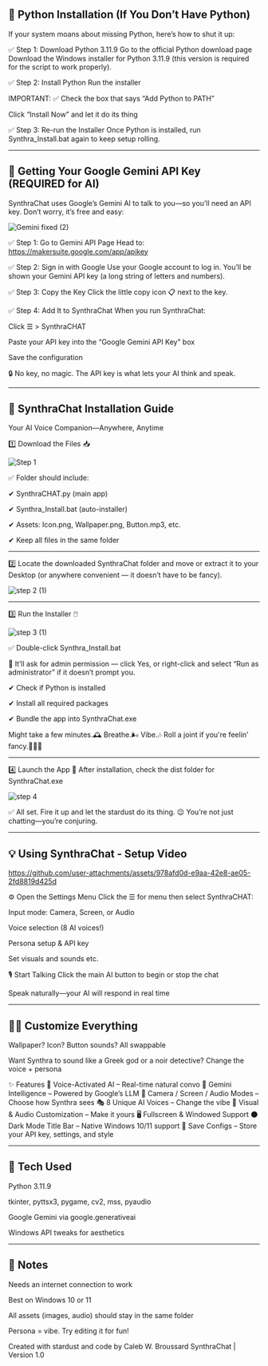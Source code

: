 🐍 Python Installation (If You Don’t Have Python)
-------------------------------------------------------------------------------------------------------------------------------------------------------------------------------------------------------------------------------------------------------------
If your system moans about missing Python, here’s how to shut it up:

✅ Step 1: Download Python 3.11.9
Go to the official Python download page
Download the Windows installer for Python 3.11.9 (this version is required for the script to work properly).

✅ Step 2: Install Python
Run the installer

IMPORTANT: ✅ Check the box that says “Add Python to PATH”

Click “Install Now” and let it do its thing

✅ Step 3: Re-run the Installer
Once Python is installed, run Synthra_Install.bat again to keep setup rolling.

_____________________________________________________________________________________________________________________________________________________________________________________________________________________________________________________________


🔑 Getting Your Google Gemini API Key (REQUIRED for AI)
-------------------------------------------------------------------------------------------------------------------------------------------------------------------------------------------------------------------------------------------------------------
SynthraChat uses Google’s Gemini AI to talk to you—so you’ll need an API key. Don’t worry, it’s free and easy:

![Gemini fixed (2)](https://github.com/user-attachments/assets/249bd95e-93f8-4ae9-bfad-0fa274537e94)

✅ Step 1: Go to Gemini API Page
Head to: https://makersuite.google.com/app/apikey

✅ Step 2: Sign in with Google
Use your Google account to log in. You’ll be shown your Gemini API key (a long string of letters and numbers).

✅ Step 3: Copy the Key
Click the little copy icon 📋 next to the key.

✅ Step 4: Add It to SynthraChat
When you run SynthraChat:

Click ☰ > SynthraCHAT

Paste your API key into the “Google Gemini API Key” box

Save the configuration

🔒 No key, no magic. The API key is what lets your AI think and speak.

_____________________________________________________________________________________________________________________________________________________________________________________________________________________________________________________________

🔮 SynthraChat Installation Guide
-------------------------------------------------------------------------------------------------------------------------------------------------------------------------------------------------------------------------------------------------------------
Your AI Voice Companion—Anywhere, Anytime

1️⃣ Download the Files 📥

![Step 1](https://github.com/user-attachments/assets/16f9411d-b389-4881-8814-e8ba70779aaa) 

✅ Folder should include:

✔ SynthraCHAT.py (main app)

✔ Synthra_Install.bat (auto-installer)

✔ Assets: Icon.png, Wallpaper.png, Button.mp3, etc.

✔ Keep all files in the same folder

_____________________________________________________________________________________________________________________________________________________________________________________________________________________________________________________________

2️⃣ Locate the downloaded SynthraChat folder and move or extract it to your Desktop (or anywhere convenient — it doesn’t have to be fancy).

![step 2 (1)](https://github.com/user-attachments/assets/5becdd5d-bb65-47a8-8b61-ff5e26deb3e4)

_____________________________________________________________________________________________________________________________________________________________________________________________________________________________________________________________

3️⃣ Run the Installer 🖱️

![step 3 (1)](https://github.com/user-attachments/assets/de190aef-977d-4599-8f5c-421e83ee8a98)

✅ Double-click Synthra_Install.bat

🔐 It’ll ask for admin permission — click Yes, or right-click and select “Run as administrator” if it doesn’t prompt you.

✔ Check if Python is installed

✔ Install all required packages

✔ Bundle the app into SynthraChat.exe

Might take a few minutes.🕰️ Breathe.🌬️ Vibe.🎶 Roll a joint if you're feelin' fancy.🌿🔥😌

_____________________________________________________________________________________________________________________________________________________________________________________________________________________________________________________________

4️⃣ Launch the App 🚀
After installation, check the dist folder for SynthraChat.exe 

![step 4](https://github.com/user-attachments/assets/87ec421a-596c-4a08-8e95-4805dab798d8)

✅ All set. Fire it up and let the stardust do its thing. 😉 You’re not just chatting—you’re conjuring.

_____________________________________________________________________________________________________________________________________________________________________________________________________________________________________________________________

💡 Using SynthraChat - Setup Video
-------------------------------------------------------------------------------------------------------------------------------------------------------------------------------------------------------------------------------------------------------------

https://github.com/user-attachments/assets/978afd0d-e9aa-42e8-ae05-2fd8819d425d

⚙ Open the Settings Menu
Click the ☰ for menu then select SynthraCHAT:

Input mode: Camera, Screen, or Audio    

Voice selection (8 AI voices!)

Persona setup & API key

Set visuals and sounds etc.

🎙 Start Talking
Click the main AI button to begin or stop the chat

Speak naturally—your AI will respond in real time

_____________________________________________________________________________________________________________________________________________________________________________________________________________________________________________________________

🧑‍🎤 Customize Everything
-------------------------------------------------------------------------------------------------------------------------------------------------------------------------------------------------------------------------------------------------------------
Wallpaper? Icon? Button sounds? All swappable

Want Synthra to sound like a Greek god or a noir detective? Change the voice + persona

✨ Features
🎤 Voice-Activated AI – Real-time natural convo
🔮 Gemini Intelligence – Powered by Google’s LLM
📸 Camera / Screen / Audio Modes – Choose how Synthra sees
🎭 8 Unique AI Voices – Change the vibe
🎨 Visual & Audio Customization – Make it yours
🖥 Fullscreen & Windowed Support
🌑 Dark Mode Title Bar – Native Windows 10/11 support
💾 Save Configs – Store your API key, settings, and style

_____________________________________________________________________________________________________________________________________________________________________________________________________________________________________________________________

🧪 Tech Used
-------------------------------------------------------------------------------------------------------------------------------------------------------------------------------------------------------------------------------------------------------------
Python 3.11.9

tkinter, pyttsx3, pygame, cv2, mss, pyaudio

Google Gemini via google.generativeai

Windows API tweaks for aesthetics

_____________________________________________________________________________________________________________________________________________________________________________________________________________________________________________________________

📝 Notes
-------------------------------------------------------------------------------------------------------------------------------------------------------------------------------------------------------------------------------------------------------------
Needs an internet connection to work

Best on Windows 10 or 11

All assets (images, audio) should stay in the same folder

Persona = vibe. Try editing it for fun!

Created with stardust and code by Caleb W. Broussard
SynthraChat | Version 1.0

